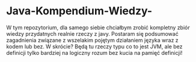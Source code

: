 # Java-Kompendium-Wiedzy-
W tym repozytorium, dla samego siebie chciałbym zrobić kompletny zbiór wiedzy przydatnych realnie rzeczy z javy. Postaram się podsumować zagadnienia związane z wszelakim pojętym działaniem języka wraz z kodem lub bez. W skrócie? Będą tu rzeczy typu co to jest JVM, ale bez definicji tylko bardziej na logiczny rozum bez kucia na pamięć definicji!
